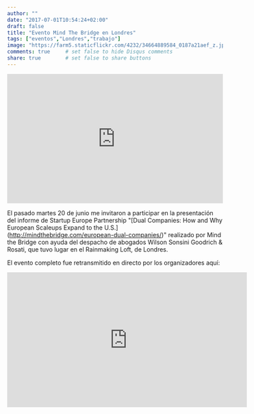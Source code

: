 ```yaml
---
author: ""
date: "2017-07-01T10:54:24+02:00"
draft: false
title: "Evento Mind The Bridge en Londres"
tags: ["eventos","Londres","trabajo"]
image: "https://farm5.staticflickr.com/4232/34664889584_0187a21aef_z.jpg"
comments: true     # set false to hide Disqus comments
share: true        # set false to share buttons
---
```

<div style="position: relative; padding-bottom: 60%; overflow: auto; -webkit-overflow-scrolling:touch;"><iframe style="position: absolute; top: 0; left: 0; width: 100%; height: 100%;" src="https://flickrembed.com/cms_embed.php?source=flickr&layout=responsive&input=www.flickr.com/photos/jcortell/albums/72157682608973643&sort=3&by=album&theme=default_notextpanel&scale=fill&limit=10&skin=default" scrolling="no" frameborder="0" allowFullScreen="true" webkitallowfullscreen="true" mozallowfullscreen="true"></iframe></div>

El pasado martes 20 de junio me invitaron a participar en la presentación del informe de Startup Europe Partnership "[Dual Companies: How and Why European Scaleups Expand to the U.S.] (http://mindthebridge.com/european-dual-companies/)" realizado por Mind the Bridge con ayuda del despacho de abogados Wilson Sonsini Goodrich & Rosati, que tuvo lugar en el Rainmaking Loft, de Londres.   

El evento completo fue retransmitido en directo por los organizadores aquí:
<iframe src="https://www.facebook.com/plugins/video.php?href=https%3A%2F%2Fwww.facebook.com%2Fmindthebridge%2Fvideos%2F10155196069370552%2F&show_text=0&width=560" width="560" height="315" style="border:none;overflow:hidden" scrolling="no" frameborder="0" allowTransparency="true" allowFullScreen="true"></iframe>